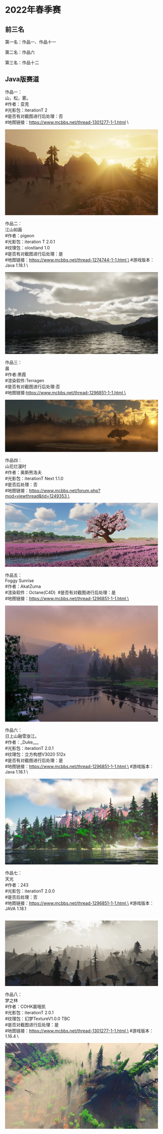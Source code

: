 # 2022年春季赛

## 前三名

第一名：作品一、作品十一

第二名：作品六

第三名：作品十二


## Java版赛道

作品一：\
山，松，雾。\
#作者：亚克 \
#光影包：iterationT 2 \
#是否有对截图进行后处理：否 \
#地图链接：https://www.mcbbs.net/thread-1301277-1-1.html \

![图片](/images/gallery/2022-spring/1.jpg)

作品二：\
江山如画\
#作者：pigeon \
#光影包：iteration T 2.0.1 \
#纹理包：olostland 1.0  \
#是否有对截图进行后处理：是 \
#地图链接：https://www.mcbbs.net/thread-1274744-1-1.html \
#游戏版本：Java 1.18.1 \

![图片](/images/gallery/2022-spring/2.jpg)

作品三：\
晨\
#作者:黑霞\
#渲染软件:Terragen \
#是否有对截图进行后处理:否  \
#地图链接:https://www.mcbbs.net/thread-1296851-1-1.html \

![图片](/images/gallery/2022-spring/3.jpg)

作品四：\
山花烂漫时\
#作者：奥斯熊洛夫 \
#光影包：iterationT Next 1.1.0 \
#是否后处理：否 \
#地图链接：https://www.mcbbs.net/forum.php?mod=viewthread&tid=1249353 \

![图片](/images/gallery/2022-spring/4.jpg)

作品五：\
Foggy Sunrise\
#作者：AkatZuma \
#渲染软件：Octane(C4D) 
#是否有对截图进行后处理：是 \
#地图链接：https://www.mcbbs.net/thread-1296851-1-1.html \

![图片](/images/gallery/2022-spring/5.jpg)

作品六：\
日上山融雪涨江。\
#作者：\_Duke___ \
#光影包：iterationT 2.0.1 \
#纹理包：立方构想V3020 512x \
#是否有对截图进行后处理：是 \
#地图链接：https://www.mcbbs.net/thread-1296851-1-1.html \
#游戏版本：Java 1.18.1 \

![图片](/images/gallery/2022-spring/6.jpg)

作品七：\
天光\
#作者：243 \
#光影包：iterationT 2.0.0 \
#是否后处理：否 \
#地图链接：https://www.mcbbs.net/thread-1296851-1-1.html \
#游戏版本：JAVA 1.18.1 \
 

![图片](/images/gallery/2022-spring/7.jpg)

作品八：\
梦之林\
#作者：COHK晨哦凯 \
#光影包：iterationT 2.0.1 \
#纹理包：幻梦TextureV1.0.0 TBC \
#是否对截图进行后处理：是 \
#地图链接：https://www.mcbbs.net/thread-1301277-1-1.html \
#游戏版本：1.16.4 \

![图片](/images/gallery/2022-spring/8.jpg)